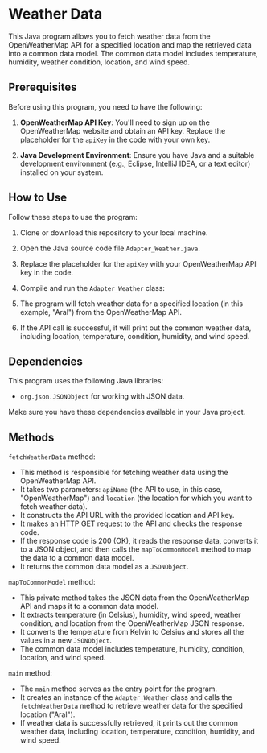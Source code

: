 # Weather Data 

This Java program allows you to fetch weather data from the OpenWeatherMap API for a specified location and map the retrieved data into a common data model. The common data model includes temperature, humidity, weather condition, location, and wind speed.

## Prerequisites

Before using this program, you need to have the following:

1. **OpenWeatherMap API Key**: You'll need to sign up on the OpenWeatherMap website and obtain an API key. Replace the placeholder for the `apiKey` in the code with your own key.

2. **Java Development Environment**: Ensure you have Java and a suitable development environment (e.g., Eclipse, IntelliJ IDEA, or a text editor) installed on your system.

## How to Use

Follow these steps to use the program:

1. Clone or download this repository to your local machine.

2. Open the Java source code file `Adapter_Weather.java`.

3. Replace the placeholder for the `apiKey` with your OpenWeatherMap API key in the code.

4. Compile and run the `Adapter_Weather` class:

5. The program will fetch weather data for a specified location (in this example, "Aral") from the OpenWeatherMap API.

6. If the API call is successful, it will print out the common weather data, including location, temperature, condition, humidity, and wind speed.

## Dependencies

This program uses the following Java libraries:

- `org.json.JSONObject` for working with JSON data.

Make sure you have these dependencies available in your Java project.

## Methods

 `fetchWeatherData` method:
   - This method is responsible for fetching weather data using the OpenWeatherMap API.
   - It takes two parameters: `apiName` (the API to use, in this case, "OpenWeatherMap") and `location` (the location for which you want to fetch weather data).
   - It constructs the API URL with the provided location and API key.
   - It makes an HTTP GET request to the API and checks the response code.
   - If the response code is 200 (OK), it reads the response data, converts it to a JSON object, and then calls the `mapToCommonModel` method to map the data to a common data model.
   - It returns the common data model as a `JSONObject`.

 `mapToCommonModel` method:
   - This private method takes the JSON data from the OpenWeatherMap API and maps it to a common data model.
   - It extracts temperature (in Celsius), humidity, wind speed, weather condition, and location from the OpenWeatherMap JSON response.
   - It converts the temperature from Kelvin to Celsius and stores all the values in a new `JSONObject`.
   - The common data model includes temperature, humidity, condition, location, and wind speed.

`main` method:
   - The `main` method serves as the entry point for the program.
   - It creates an instance of the `Adapter_Weather` class and calls the `fetchWeatherData` method to retrieve weather data for the specified location ("Aral").
   - If weather data is successfully retrieved, it prints out the common weather data, including location, temperature, condition, humidity, and wind speed.


